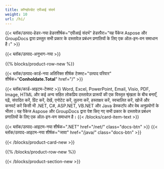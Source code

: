 ```yaml
---
title: कॉनहोल्डेट एपीआई संदर्भ
weight: 10
url: /hi/
---
```


{{< ब्लॉक/उत्पाद-हेडर-नया हेडरशीर्षक="एपीआई संदर्भ" हेडरपैरा="यह पैकेज Aspose और GroupDocs द्वारा प्रस्तुत सभी प्रकार के दस्तावेज़ प्रबंधन प्रणालियों के लिए एक ऑल-इन-वन समाधान है।" >}}

{{< ब्लॉक/उत्पाद-अनुभाग-नया >}}

{{% blocks/product-row-new %}}

{{< ब्लॉक/उत्पाद-कार्ड-नया अतिरिक्त शीर्षक टेक्स्ट="उत्पाद परिवार" शीर्षक="**Conholdate.Total**" href="/" >}}

{{< ब्लॉक/कार्ड-आइटम-टेक्स्ट >}}
Word, Excel, PowerPoint, Email, Visio, PDF, Image, HTML और कई अन्य सहित लोकप्रिय दस्तावेज़ प्रारूपों की एक विस्तृत श्रृंखला के बीच बनाएँ, पढ़ें, संपादित करें, प्रिंट करें, देखें, एनोटेट करें, तुलना करें, हस्ताक्षर करें, स्वचालित करें, खोजें और कनवर्ट करें किसी भी .NET, C#, ASP.NET, VB.NET और Java डेस्कटॉप और वेब अनुप्रयोगों के भीतर। यह पैकेज Aspose और GroupDocs द्वारा पेश किए गए सभी प्रकार के दस्तावेज़ प्रबंधन प्रणालियों के लिए एक ऑल-इन-वन समाधान है।
{{< /blocks/card-item-text >}}

{{< ब्लॉक/उत्पाद-आइटम-नया शीर्षक=".NET" href="/net/" class="docs-btn" >}} {{< ब्लॉक/उत्पाद-आइटम-नया शीर्षक="जावा" href="/java/" class="docs-btn" >}}

{{< /blocks/product-card-new >}}

{{% /blocks/product-row-new %}}

{{< /blocks/product-section-new >}}